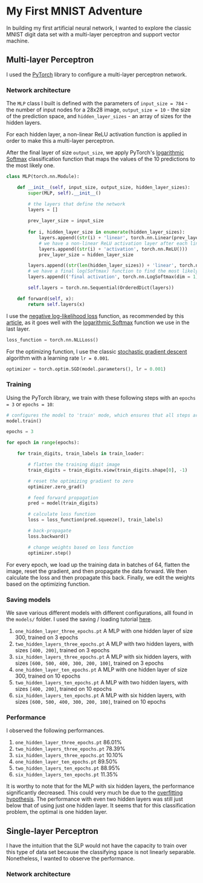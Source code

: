 # My First MNIST Adventure

In building my first artificial neural network, I wanted to explore the classic MNIST digit data set with a multi-layer perceptron and support vector machine.

## Multi-layer Perceptron

I used the [PyTorch](https://pytorch.org/) library to configure a multi-layer perceptron network.

### Network architecture

The `MLP` class I built is defined with the parameters of `input_size = 784` - the number of input nodes for a 28x28 image, `output_size = 10` - the size of the prediction space, and `hidden_layer_sizes` - an array of sizes for the hidden layers.

For each hidden layer, a non-linear ReLU activation function is applied in order to make this a multi-layer perceptron.

After the final layer of size `output_size`, we apply PyTorch's [logarithmic Softmax](https://pytorch.org/docs/stable/_modules/torch/nn/modules/activation.html#LogSoftmax) classification function that maps the values of the 10 predictions to the most likely one.

```python
class MLP(torch.nn.Module):

    def __init__(self, input_size, output_size, hidden_layer_sizes):
        super(MLP, self).__init__()

        # the layers that define the network
        layers = []
        
        prev_layer_size = input_size
        
        for i, hidden_layer_size in enumerate(hidden_layer_sizes):
            layers.append((str(i) + 'linear', torch.nn.Linear(prev_layer_size, hidden_layer_size)))
            # we have a non-linear ReLU activation layer after each linear
            layers.append((str(i) + 'activation', torch.nn.ReLU()))
            prev_layer_size = hidden_layer_size

        layers.append((str(len(hidden_layer_sizes)) + 'linear', torch.nn.Linear(prev_layer_size, output_size)))
        # we have a final log(Softmax) function to find the most likely prediction in the last layer
        layers.append(('final activation', torch.nn.LogSoftmax(dim = 1)))

        self.layers = torch.nn.Sequential(OrderedDict(layers))

    def forward(self, x):
        return self.layers(x)
```

I use the [negative log-likelihood loss](https://pytorch.org/docs/stable/nn.html#nllloss) function, as recommended by this [article](https://towardsdatascience.com/handwritten-digit-mnist-pytorch-977b5338e627), as it goes well with the [logarithmic Softmax](https://pytorch.org/docs/stable/_modules/torch/nn/modules/activation.html#LogSoftmax) function we use in the last layer.

```python
loss_function = torch.nn.NLLLoss()
```

For the optimizing function, I use the classic [stochastic gradient descent](https://pytorch.org/docs/stable/_modules/torch/optim/sgd.html) algorithm with a learning rate `lr = 0.001`.

```python
optimizer = torch.optim.SGD(model.parameters(), lr = 0.001)
```

### Training

Using the PyTorch library, we train with these following steps with an `epochs = 3` or `epochs = 10`:

```python
# configures the model to 'train' mode, which ensures that all steps are recorded for back propagation
model.train()

epochs = 3

for epoch in range(epochs):

    for train_digits, train_labels in train_loader:

        # flatten the training digit image
        train_digits = train_digits.view(train_digits.shape[0], -1)

        # reset the optimizing gradient to zero
        optimizer.zero_grad()

        # feed forward propagation
        pred = model(train_digits)

        # calculate loss function
        loss = loss_function(pred.squeeze(), train_labels)

        # back-propagate
        loss.backward()

        # change weights based on loss function
        optimizer.step()
```

For every epoch, we load up the training data in batches of 64, flatten the image, reset the gradient, and then propagate the data forward. We then calculate the loss and then propagate this back. Finally, we edit the weights based on the optimizing function.

### Saving models

We save various different models with different configurations, alll found in the `models/` folder. I used the saving / loading tutorial [here](https://pytorch.org/tutorials/beginner/saving_loading_models.html).

1. `one_hidden_layer_three_epochs.pt` A MLP with one hidden layer of size 300, trained on 3 epochs
2. `two_hidden_layers_three_epochs.pt` A MLP with two hidden layers, with sizes `[400, 200]`, trained on 3 epochs
3. `six_hidden_layers_three_epochs.pt` A MLP with six hidden layers, with sizes `[600, 500, 400, 300, 200, 100]`, trained on 3 epochs
4. `one_hidden_layer_ten_epochs.pt` A MLP with one hidden layer of size 300, trained on 10 epochs
5. `two_hidden_layers_ten_epochs.pt` A MLP with two hidden layers, with sizes `[400, 200]`, trained on 10 epochs
6. `six_hidden_layers_ten_epochs.pt` A MLP with six hidden layers, with sizes `[600, 500, 400, 300, 200, 100]`, trained on 10 epochs

### Performance

I observed the following performances.

1. `one_hidden_layer_three_epochs.pt` 86.01%
2. `two_hidden_layers_three_epochs.pt` 78.39%
2. `six_hidden_layers_three_epochs.pt` 10.10%
3. `one_hidden_layer_ten_epochs.pt` 89.50%
2. `two_hidden_layers_ten_epochs.pt` 88.95%
4. `six_hidden_layers_ten_epochs.pt` 11.35%

It is worthy to note that for the MLP with six hidden layers, the performance significantly decreased. This could very much be due to the [overfitting hypothesis](https://stats.stackexchange.com/questions/338255/what-is-effect-of-increasing-number-of-hidden-layers-in-a-feed-forward-nn). The performance with even two hidden layers was still just below that of using just one hidden layer. It seems that for this classification problem, the optimal is one hidden layer.

## Single-layer Perceptron

I have the intuition that the SLP would not have the capacity to train over this type of data set because the classifying space is not linearly separable. Nonetheless, I wanted to observe the performance.

### Network architecture

